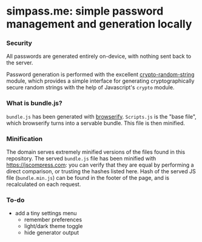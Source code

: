 # simpass.me: simple password management and generation locally


### Security

All passwords are generated entirely on-device, with nothing sent back to the server.

Password generation is performed with the excellent [crypto-random-string](https://github.com/sindresorhus/crypto-random-string) module, which provides a simple interface for generating cryptographically secure random strings with the help of Javascript's `crypto` module.

### What is bundle.js?

`bundle.js` has been generated with [browserify](https://github.com/browserify/browserify). `Scripts.js` is the "base file", which browserify turns into a servable bundle. This file is then minified.

### Minification

The domain serves extremely minified versions of the files found in this repository. The served `bundle.js` file has been minified with https://jscompress.com: you can verify that they are equal by performing a direct comparison, or trusting the hashes listed here. Hash of the served JS file (`bundle.min.js`) can be found in the footer of the page, and is recalculated on each request.


### To-do

- add a tiny settings menu
  - remember preferences
  - light/dark theme toggle
  - hide generator output
